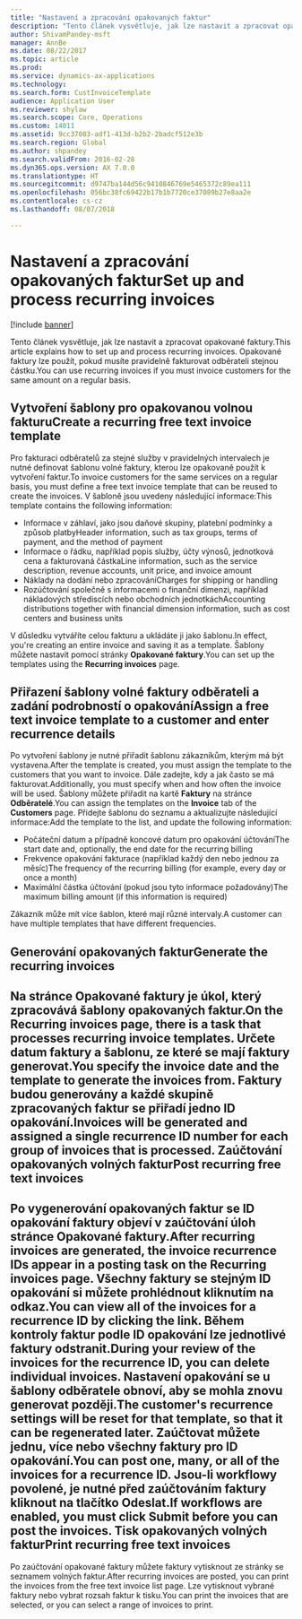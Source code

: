```yaml
---
title: "Nastavení a zpracování opakovaných faktur"
description: "Tento článek vysvětluje, jak lze nastavit a zpracovat opakované faktury. Opakované faktury lze použít, pokud musíte pravidelně fakturovat odběrateli stejnou částku."
author: ShivamPandey-msft
manager: AnnBe
ms.date: 08/22/2017
ms.topic: article
ms.prod: 
ms.service: dynamics-ax-applications
ms.technology: 
ms.search.form: CustInvoiceTemplate
audience: Application User
ms.reviewer: shylaw
ms.search.scope: Core, Operations
ms.custom: 14011
ms.assetid: 9cc37003-adf1-413d-b2b2-2badcf512e3b
ms.search.region: Global
ms.author: shpandey
ms.search.validFrom: 2016-02-28
ms.dyn365.ops.version: AX 7.0.0
ms.translationtype: HT
ms.sourcegitcommit: d9747ba144d56c9410846769e5465372c89ea111
ms.openlocfilehash: 056bc38fc69422b17b1b7720ce37089b27e8aa2e
ms.contentlocale: cs-cz
ms.lasthandoff: 08/07/2018

---
```


# <a name="set-up-and-process-recurring-invoices"></a><span data-ttu-id="1d940-104">Nastavení a zpracování opakovaných faktur</span><span class="sxs-lookup"><span data-stu-id="1d940-104">Set up and process recurring invoices</span></span>

[!include [banner](../includes/banner.md)]

<span data-ttu-id="1d940-105">Tento článek vysvětluje, jak lze nastavit a zpracovat opakované faktury.</span><span class="sxs-lookup"><span data-stu-id="1d940-105">This article explains how to set up and process recurring invoices.</span></span> <span data-ttu-id="1d940-106">Opakované faktury lze použít, pokud musíte pravidelně fakturovat odběrateli stejnou částku.</span><span class="sxs-lookup"><span data-stu-id="1d940-106">You can use recurring invoices if you must invoice customers for the same amount on a regular basis.</span></span>

<a name="create-a-recurring-free-text-invoice-template"></a><span data-ttu-id="1d940-107">Vytvoření šablony pro opakovanou volnou fakturu</span><span class="sxs-lookup"><span data-stu-id="1d940-107">Create a recurring free text invoice template</span></span>
---------------------------------------------

<span data-ttu-id="1d940-108">Pro fakturaci odběratelů za stejné služby v pravidelných intervalech je nutné definovat šablonu volné faktury, kterou lze opakovaně použít k vytvoření faktur.</span><span class="sxs-lookup"><span data-stu-id="1d940-108">To invoice customers for the same services on a regular basis, you must define a free text invoice template that can be reused to create the invoices.</span></span> <span data-ttu-id="1d940-109">V šabloně jsou uvedeny následující informace:</span><span class="sxs-lookup"><span data-stu-id="1d940-109">This template contains the following information:</span></span>

-   <span data-ttu-id="1d940-110">Informace v záhlaví, jako jsou daňové skupiny, platební podmínky a způsob platby</span><span class="sxs-lookup"><span data-stu-id="1d940-110">Header information, such as tax groups, terms of payment, and the method of payment</span></span>
-   <span data-ttu-id="1d940-111">Informace o řádku, například popis služby, účty výnosů, jednotková cena a fakturovaná částka</span><span class="sxs-lookup"><span data-stu-id="1d940-111">Line information, such as the service description, revenue accounts, unit price, and invoice amount</span></span>
-   <span data-ttu-id="1d940-112">Náklady na dodání nebo zpracování</span><span class="sxs-lookup"><span data-stu-id="1d940-112">Charges for shipping or handling</span></span>
-   <span data-ttu-id="1d940-113">Rozúčtování společně s informacemi o finanční dimenzi, například nákladových střediscích nebo obchodních jednotkách</span><span class="sxs-lookup"><span data-stu-id="1d940-113">Accounting distributions together with financial dimension information, such as cost centers and business units</span></span>

<span data-ttu-id="1d940-114">V důsledku vytváříte celou fakturu a ukládáte ji jako šablonu.</span><span class="sxs-lookup"><span data-stu-id="1d940-114">In effect, you're creating an entire invoice and saving it as a template.</span></span> <span data-ttu-id="1d940-115">Šablony můžete nastavit pomocí stránky **Opakované faktury**.</span><span class="sxs-lookup"><span data-stu-id="1d940-115">You can set up the templates using the **Recurring invoices** page.</span></span>

## <a name="assign-a-free-text-invoice-template-to-a-customer-and-enter-recurrence-details"></a><span data-ttu-id="1d940-116">Přiřazení šablony volné faktury odběrateli a zadání podrobností o opakování</span><span class="sxs-lookup"><span data-stu-id="1d940-116">Assign a free text invoice template to a customer and enter recurrence details</span></span>
<span data-ttu-id="1d940-117">Po vytvoření šablony je nutné přiřadit šablonu zákazníkům, kterým má být vystavena.</span><span class="sxs-lookup"><span data-stu-id="1d940-117">After the template is created, you must assign the template to the customers that you want to invoice.</span></span> <span data-ttu-id="1d940-118">Dále zadejte, kdy a jak často se má fakturovat.</span><span class="sxs-lookup"><span data-stu-id="1d940-118">Additionally, you must specify when and how often the invoice will be used.</span></span> <span data-ttu-id="1d940-119">Šablony můžete přiřadit na kartě **Faktury** na stránce **Odběratelé**.</span><span class="sxs-lookup"><span data-stu-id="1d940-119">You can assign the templates on the **Invoice** tab of the **Customers** page.</span></span> <span data-ttu-id="1d940-120">Přidejte šablonu do seznamu a aktualizujte následující informace:</span><span class="sxs-lookup"><span data-stu-id="1d940-120">Add the template to the list, and update the following information:</span></span>

-   <span data-ttu-id="1d940-121">Počáteční datum a případně koncové datum pro opakování účtování</span><span class="sxs-lookup"><span data-stu-id="1d940-121">The start date and, optionally, the end date for the recurring billing</span></span>
-   <span data-ttu-id="1d940-122">Frekvence opakování fakturace (například každý den nebo jednou za měsíc)</span><span class="sxs-lookup"><span data-stu-id="1d940-122">The frequency of the recurring billing (for example, every day or once a month)</span></span>
-   <span data-ttu-id="1d940-123">Maximální částka účtování (pokud jsou tyto informace požadovány)</span><span class="sxs-lookup"><span data-stu-id="1d940-123">The maximum billing amount (if this information is required)</span></span>

<span data-ttu-id="1d940-124">Zákazník může mít více šablon, které mají různé intervaly.</span><span class="sxs-lookup"><span data-stu-id="1d940-124">A customer can have multiple templates that have different frequencies.</span></span>

## <a name="generate-the-recurring-invoices"></a><span data-ttu-id="1d940-125">Generování opakovaných faktur</span><span class="sxs-lookup"><span data-stu-id="1d940-125">Generate the recurring invoices</span></span>
<span data-ttu-id="1d940-126">Na stránce **Opakované faktury** je úkol, který zpracovává šablony opakovaných faktur.</span><span class="sxs-lookup"><span data-stu-id="1d940-126">On the **Recurring invoices** page, there is a task that processes recurring invoice templates.</span></span> <span data-ttu-id="1d940-127">Určete datum faktury a šablonu, ze které se mají faktury generovat.</span><span class="sxs-lookup"><span data-stu-id="1d940-127">You specify the invoice date and the template to generate the invoices from.</span></span> <span data-ttu-id="1d940-128">Faktury budou generovány a každé skupině zpracovaných faktur se přiřadí jedno ID opakování.</span><span class="sxs-lookup"><span data-stu-id="1d940-128">Invoices will be generated and assigned a single recurrence ID number for each group of invoices that is processed.</span></span>
<span data-ttu-id="1d940-129">Zaúčtování opakovaných volných faktur</span><span class="sxs-lookup"><span data-stu-id="1d940-129">Post recurring free text invoices</span></span>
---------------------------------

<span data-ttu-id="1d940-130">Po vygenerování opakovaných faktur se ID opakování faktury objeví v zaúčtování úloh stránce **Opakované faktury**.</span><span class="sxs-lookup"><span data-stu-id="1d940-130">After recurring invoices are generated, the invoice recurrence IDs appear in a posting task on the **Recurring invoices** page.</span></span> <span data-ttu-id="1d940-131">Všechny faktury se stejným ID opakování si můžete prohlédnout kliknutím na odkaz.</span><span class="sxs-lookup"><span data-stu-id="1d940-131">You can view all of the invoices for a recurrence ID by clicking the link.</span></span> <span data-ttu-id="1d940-132">Během kontroly faktur podle ID opakování lze jednotlivé faktury odstranit.</span><span class="sxs-lookup"><span data-stu-id="1d940-132">During your review of the invoices for the recurrence ID, you can delete individual invoices.</span></span> <span data-ttu-id="1d940-133">Nastavení opakování se u šablony odběratele obnoví, aby se mohla znovu generovat později.</span><span class="sxs-lookup"><span data-stu-id="1d940-133">The customer's recurrence settings will be reset for that template, so that it can be regenerated later.</span></span> <span data-ttu-id="1d940-134">Zaúčtovat můžete jednu, více nebo všechny faktury pro ID opakování.</span><span class="sxs-lookup"><span data-stu-id="1d940-134">You can post one, many, or all of the invoices for a recurrence ID.</span></span> <span data-ttu-id="1d940-135">Jsou-li workflowy povolené, je nutné před zaúčtováním faktury kliknout na tlačítko **Odeslat**.</span><span class="sxs-lookup"><span data-stu-id="1d940-135">If workflows are enabled, you must click **Submit** before you can post the invoices.</span></span>
<span data-ttu-id="1d940-136">Tisk opakovaných volných faktur</span><span class="sxs-lookup"><span data-stu-id="1d940-136">Print recurring free text invoices</span></span>
----------------------------------

<span data-ttu-id="1d940-137">Po zaúčtování opakované faktury můžete faktury vytisknout ze stránky se seznamem volných faktur.</span><span class="sxs-lookup"><span data-stu-id="1d940-137">After recurring invoices are posted, you can print the invoices from the free text invoice list page.</span></span> <span data-ttu-id="1d940-138">Lze vytisknout vybrané faktury nebo vybrat rozsah faktur k tisku.</span><span class="sxs-lookup"><span data-stu-id="1d940-138">You can print the invoices that are selected, or you can select a range of invoices to print.</span></span>




